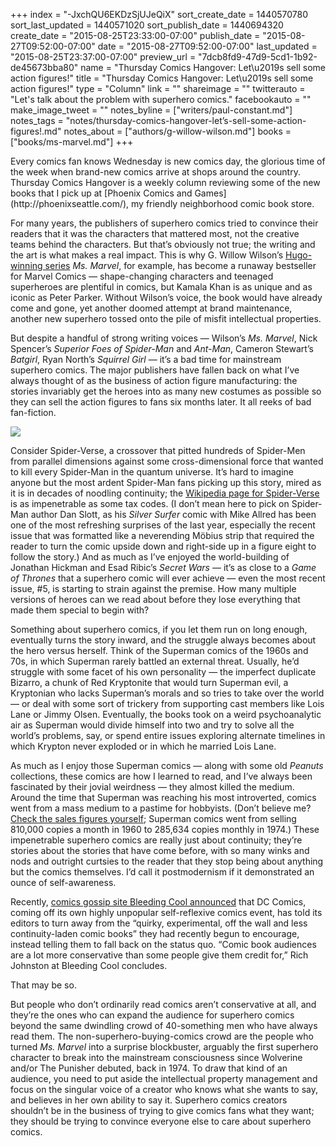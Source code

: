 +++
index = "-JxchQU6EKDzSjUJeQiX"
sort_create_date = 1440570780
sort_last_updated = 1440571020
sort_publish_date = 1440694320
create_date = "2015-08-25T23:33:00-07:00"
publish_date = "2015-08-27T09:52:00-07:00"
date = "2015-08-27T09:52:00-07:00"
last_updated = "2015-08-25T23:37:00-07:00"
preview_url = "7dcb8fd9-47d9-5cd1-1b92-de45673bba80"
name = "Thursday Comics Hangover: Let\u2019s sell some action figures!"
title = "Thursday Comics Hangover: Let\u2019s sell some action figures!"
type = "Column"
link = ""
shareimage = ""
twitterauto = "Let's talk about the problem with superhero comics."
facebookauto = ""
make_image_tweet = ""
notes_byline = ["writers/paul-constant.md"]
notes_tags = "notes/thursday-comics-hangover-let’s-sell-some-action-figures!.md"
notes_about = ["authors/g-willow-wilson.md"]
books = ["books/ms-marvel.md"]
+++
<p class="intro">Every comics fan knows Wednesday is new comics day, the glorious time of the week when brand-new comics arrive at shops around the country. Thursday Comics Hangover is a weekly column reviewing some of the new books that I pick up at [Phoenix Comics and Games](http://phoenixseattle.com/), my friendly neighborhood comic book store.</p>

For many years, the publishers of superhero comics tried to convince their readers that it was the characters that mattered most, not the creative teams behind the characters. But that’s obviously not true; the writing and the art is what makes a real impact. This is why G. Willow Wilson’s [Hugo-winning series](http://seattlereviewofbooks.com/notes/2015/08/23/hugo-award-winners-announced/_) *Ms. Marvel*, for example, has become a runaway bestseller for Marvel Comics — shape-changing characters and teenaged superheroes are plentiful in comics, but Kamala Khan is as unique and as iconic as Peter Parker. Without Wilson’s voice, the book would have already come and gone, yet another doomed attempt at brand maintenance, another new superhero tossed onto the pile of misfit intellectual properties.

But despite a handful of strong writing voices — Wilson’s *Ms. Marvel*, Nick Spencer’s *Superior Foes of Spider-Man* and *Ant-Man*, Cameron Stewart’s *Batgirl*, Ryan North’s *Squirrel Girl* — it’s a bad time for mainstream superhero comics. The major publishers have fallen back on what I’ve always thought of as the business of action figure manufacturing: the stories invariably get the heroes into as many new costumes as possible so they can sell the action figures to fans six months later. It all reeks of bad fan-fiction.

![](/webhook-uploads/1440570329775/Amazing_Spider-Man_Vol_3_13.jpg)

Consider Spider-Verse, a crossover that pitted hundreds of Spider-Men from parallel dimensions against some cross-dimensional force that wanted to kill every Spider-Man in the quantum universe. It’s hard to imagine anyone but the most ardent Spider-Man fans picking up this story, mired as it is in decades of noodling continuity; the [Wikipedia page for Spider-Verse](https://en.wikipedia.org/wiki/Spider-Verse) is as impenetrable as some tax codes. (I don’t mean here to pick on Spider-Man author Dan Slott, as his *Silver Surfer* comic with Mike Allred has been one of the most refreshing surprises of the last year, especially the recent issue that was formatted like a neverending Möbius strip that required the reader to turn the comic upside down and right-side up in a figure eight to follow the story.) And as much as I’ve enjoyed the world-building of Jonathan Hickman and Esad Ribic’s *Secret Wars* — it’s as close to a *Game of Thrones* that a superhero comic will ever achieve — even the most recent issue, #5, is starting to strain against the premise. How many multiple versions of heroes can we read about before they lose everything that made them special to begin with?

Something about superhero comics, if you let them run on long enough, eventually turns the story inward, and the struggle always becomes about the hero versus herself. Think of the Superman comics of the 1960s and 70s, in which Superman rarely battled an external threat. Usually, he’d struggle with some facet of his own personality — the imperfect duplicate Bizarro, a chunk of Red Kryptonite that would turn Superman evil, a Kryptonian who lacks Superman’s morals and so tries to take over the world — or deal with some sort of trickery from supporting cast members like Lois Lane or Jimmy Olsen. Eventually, the books took on a weird psychoanalytic air as Superman would divide himself into two and try to solve all the world’s problems, say, or spend entire issues exploring alternate timelines in which Krypton never exploded or in which he married Lois Lane. 

As much as I enjoy those Superman comics — along with some old *Peanuts* collections, these comics are how I learned to read, and I’ve always been fascinated by their jovial weirdness — they almost killed the medium. Around the time that Superman was reaching his most introverted, comics went from a mass medium to a pastime for hobbyists. (Don’t believe me? [Check the sales figures yourself](http://www.comichron.com/titlespotlights/superman.html); Superman comics went from selling 810,000 copies a month in 1960 to 285,634 copies monthly in 1974.) These impenetrable superhero comics are really just about continuity; they’re stories about the stories that have come before, with so many winks and nods and outright curtsies to the reader that they stop being about anything but the comics themselves. I’d call it postmodernism if it demonstrated an ounce of self-awareness. 

Recently, [comics gossip site Bleeding Cool announced](http://www.bleedingcool.com/2015/08/25/dc-tells-editors-stop-batgirling-go-back-to-meat-and-potatoes/) that DC Comics, coming off its own highly unpopular self-reflexive comics event, has told its editors to turn away from the “quirky, experimental, off the wall and less continuity-laden comic books” they had recently begun to encourage, instead telling them to fall back on the status quo. “Comic book audiences are a lot more conservative than some people give them credit for,” Rich Johnston at Bleeding Cool concludes. 

That may be so. 

But people who don’t ordinarily read comics aren’t conservative at all, and they’re the ones who can expand the audience for superhero comics beyond the same dwindling crowd of 40-something men who have always read them. The non-superhero-buying-comics crowd are the people who turned *Ms. Marvel* into a surprise blockbuster, arguably the first superhero character to break into the mainstream consciousness since Wolverine and/or The Punisher debuted, back in 1974. To draw that kind of an audience, you need to put aside the intellectual property management and focus on the singular voice of a creator who knows what she wants to say, and believes in her own ability to say it. Superhero comics creators shouldn’t be in the business of trying to give comics fans what they want; they should be trying to convince everyone else to care about superhero comics.
